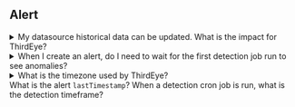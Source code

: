 ## Alert
<details>
<summary>My datasource historical data can be updated. What is the impact for ThirdEye?
</summary>

If your historical data can be updated, ThirdEye will run detection pipelines on data that can change later.     
This has 2 impacts:
- any historical anomalies created by a detection pipeline run can be invalid after a data update. 
- true anomalies caused by a data update can be missed 
  
To mitigate this, you should think in terms of [watermark](https://www.oreilly.com/library/view/streaming-systems/9781491983867/ch03.html):
- what is the expected time for my dataset to be relevant for alerts?
- what is the expected time for my dataset to be immutable? 
  
Example: your data is supposed to arrive in 3 hours, but the data can frequently change within the last 5 days. You could set up:
1. one alert pipeline that runs with a delay of 3 hours.  
   This alert will be useful to quickly catch problems. It may have false positives.
2. one pipeline that runs with a delay of 5 days.  
   This alert will not be impacted by the data updates. An anomaly raised by this alert is important.

If data updates don't happen often, you can also reset the alert and replay it on a timeframe. 
This can be done with the API.
</details>

<details>
<summary>When I create an alert, do I need to wait for the first detection job run to see anomalies?</summary>

No need! When an alert is created, ThirdEye will replay the alert on past data and create anomalies. 
Depending on the historical data volume and alert monitoring configuration, this could take between 1 second and 30 minutes. 
</details>

<details>
<summary>What is the timezone used by ThirdEye?</summary>

The UI uses the timezone of your browser.   
The CRON in subscription and alert configurations is in UTC.  
The notifications messages timezone is configurable. If you use ThirdEye as SaaS, reach out to the StarTree team to change the timezone.  
The alert timezone can be configured in [metadata$timezone](../../get-started-with-thirdeye/alert-configuration.md#timezone)
</details>


<details>
<summary style="display:block;">What is the alert <code>lastTimestamp</code>? When a detection cron job is run, what is the detection timeframe?</summary>

`lastTimestamp` is the detection watermark. It corresponds to the last detection upper bound (excluded) of the alert.
When an alert runs for the first time, `lastTimestamp` is 0.  

When a detection cron job runs, the detection timeframe is computed as follows:  
- The base timeframe is `[lastTimestamp, cronScheduleTime]`.  
  `cronScheduleTime` is the exact cron time. For instance, if you schedule the cron at 3am, cronScheduleTime = 3:00, even if the processing runtime is slightly different, like 3:01.
- The timeframe is corrected with [completenessDelay](../../get-started-with-thirdeye/alert-configuration.md#completenessdelay): `[lastTimestamp, cronScheduleTime-completenessDelay]` 
- The timeframe is corrected with [monitoringGranularity](../../get-started-with-thirdeye/alert-configuration.md#granularity): `[lastTimestamp, floorByGranularity(cronScheduleTime-completenessDelay)]` 
  The goal is to avoid reading buckets that are incomplete.

completenessDelay and granularity are optional but highly recommended.
</details>
